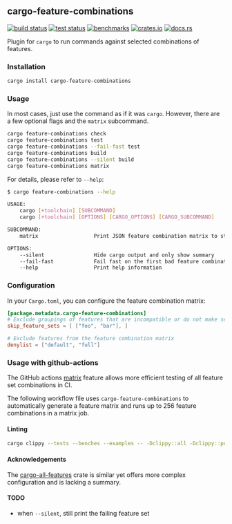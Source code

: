 ## cargo-feature-combinations

[<img alt="build status" src="https://img.shields.io/github/workflow/status/romnn/cargo-feature-combinations/build?label=build">](https://github.com/romnn/cargo-feature-combinations/actions/workflows/build.yml)
[<img alt="test status" src="https://img.shields.io/github/workflow/status/romnn/cargo-feature-combinations/test?label=test">](https://github.com/romnn/cargo-feature-combinations/actions/workflows/test.yml)
[<img alt="benchmarks" src="https://img.shields.io/github/workflow/status/romnn/cargo-feature-combinations/bench?label=bench">](https://romnn.github.io/cargo-feature-combinations/)
[<img alt="crates.io" src="https://img.shields.io/crates/v/cargo-feature-combinations">](https://crates.io/crates/cargo-feature-combinations)
[<img alt="docs.rs" src="https://img.shields.io/docsrs/cargo-feature-combinations/latest?label=docs.rs">](https://docs.rs/cargo-feature-combinations)

Plugin for `cargo` to run commands against selected combinations of features.

### Installation

```bash
cargo install cargo-feature-combinations
```

### Usage

In most cases, just use the command as if it was `cargo`.
However, there are a few optional flags and the `matrix` subcommand.

```bash
cargo feature-combinations check
cargo feature-combinations test
cargo feature-combinations --fail-fast test
cargo feature-combinations build
cargo feature-combinations --silent build
cargo feature-combinations matrix
```

For details, please refer to `--help`:
```bash
$ cargo feature-combinations --help

USAGE:
    cargo [+toolchain] [SUBCOMMAND]
    cargo [+toolchain] [OPTIONS] [CARGO_OPTIONS] [CARGO_SUBCOMMAND]

SUBCOMMAND:
    matrix                  Print JSON feature combination matrix to stdout

OPTIONS:
    --silent                Hide cargo output and only show summary
    --fail-fast             Fail fast on the first bad feature combination
    --help                  Print help information
```

### Configuration

In your `Cargo.toml`, you can configure the feature combination matrix:
```toml
[package.metadata.cargo-feature-combinations]
# Exclude groupings of features that are incompatible or do not make sense
skip_feature_sets = [ ["foo", "bar"], ]

# Exclude features from the feature combination matrix
denylist = ["default", "full"]
```

### Usage with github-actions

The GitHub actions [matrix](https://docs.github.com/en/actions/using-jobs/using-a-matrix-for-your-jobs) feature allows more efficient testing of all feature set combinations in CI.

The following workflow file uses `cargo-feature-combinations` to automatically generate a feature matrix and runs up to 256 feature combinations in a matrix job.

#### Linting

```bash
cargo clippy --tests --benches --examples -- -Dclippy::all -Dclippy::pedantic
```

#### Acknowledgements

The [cargo-all-features](https://crates.io/crates/cargo-all-features) crate is similar yet offers more complex configuration and is lacking a summary.

#### TODO
- when `--silent`, still print the failing feature set

